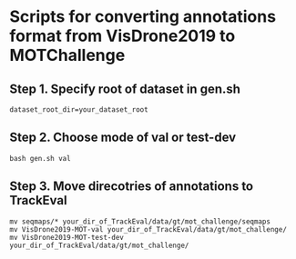 # Scripts for converting annotations format from VisDrone2019 to MOTChallenge
## Step 1. Specify root of dataset in gen.sh
```
dataset_root_dir=your_dataset_root
```

## Step 2. Choose mode of val or test-dev
```
bash gen.sh val
```

## Step 3. Move direcotries of annotations to TrackEval
```
mv seqmaps/* your_dir_of_TrackEval/data/gt/mot_challenge/seqmaps
mv VisDrone2019-MOT-val your_dir_of_TrackEval/data/gt/mot_challenge/
mv VisDrone2019-MOT-test-dev your_dir_of_TrackEval/data/gt/mot_challenge/
```